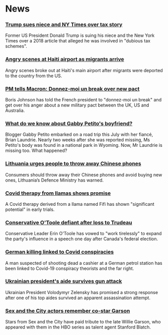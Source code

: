 # News
### [Trump sues niece and NY Times over tax story](https://www.bbc.com/news/world-us-canada-58630492)
Former US President Donald Trump is suing his niece and the New York Times over a 2018 article that alleged he was involved in "dubious tax schemes".
### [Angry scenes at Haiti airport as migrants arrive](https://www.bbc.com/news/world-latin-america-58650753)
Angry scenes broke out at Haiti's main airport after migrants were deported to the country from the US. 
### [PM tells Macron: Donnez-moi un break over new pact](https://www.bbc.com/news/uk-58654624)
Boris Johnson has told the French president to "donnez-moi un break" and get over his anger about a new military pact between the UK, US and Australia.
### [What do we know about Gabby Petito's boyfriend?](https://www.bbc.com/news/world-us-canada-58629192)
Blogger Gabby Petito embarked on a road trip this July with her fiancé, Brian Laundrie. Nearly two weeks after she was reported missing, Ms Petito's body was found in a national park in Wyoming. Now, Mr Laundrie is missing too. What happened? 
### [Lithuania urges people to throw away Chinese phones](https://www.bbc.com/news/technology-58652249)
Consumers should throw away their Chinese phones and avoid buying new ones, Lithuania’s Defence Ministry has warned.
### [Covid therapy from llamas shows promise](https://www.bbc.com/news/science-environment-58628689)
A Covid therapy derived from a llama named Fifi has shown "significant potential" in early trials.
### [Conservative O'Toole defiant after loss to Trudeau](https://www.bbc.com/news/world-us-canada-58641764)
Conservative Leader Erin O'Toole has vowed to "work tirelessly" to expand the party's influence in a speech one day after Canada's federal election. 
### [German killing linked to Covid conspiracies](https://www.bbc.com/news/world-europe-58635103)
A man suspected of shooting dead a cashier at a German petrol station has been linked to Covid-19 conspiracy theorists and the far right.
### [Ukrainian president's aide survives gun attack](https://www.bbc.com/news/world-europe-58649805)
Ukrainian President Volodymyr Zelensky has promised a strong response after one of his top aides survived an apparent assassination attempt.
### [Sex and the City actors remember co-star Garson](https://www.bbc.com/news/world-us-canada-58647331)
Stars from Sex and the City have paid tribute to the late Willie Garson, who appeared with them in the HBO series as talent agent Stanford Blatch.
